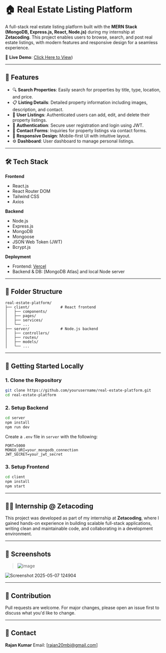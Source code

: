 # 🏠 Real Estate Listing Platform

A full-stack real estate listing platform built with the **MERN Stack (MongoDB, Express.js, React, Node.js)** during my internship at **Zetacoding**. This project enables users to browse, search, and post real estate listings, with modern features and responsive design for a seamless experience.

🚀 **Live Demo**: [Click Here to View](https://v0-real-estate-website-theta-seven.vercel.app/ ))

---

## 📌 Features

* 🔍 **Search Properties**: Easily search for properties by title, type, location, and price.
* 📋 **Listing Details**: Detailed property information including images, description, and contact.
* 📝 **User Listings**: Authenticated users can add, edit, and delete their property listings.
* 🔐 **Authentication**: Secure user registration and login using JWT.
* 💬 **Contact Forms**: Inquiries for property listings via contact forms.
* 📱 **Responsive Design**: Mobile-first UI with intuitive layout.
* ⚙️ **Dashboard**: User dashboard to manage personal listings.

---

## 🛠️ Tech Stack

**Frontend**

* React.js
* React Router DOM
* Tailwind CSS
* Axios

**Backend**

* Node.js
* Express.js
* MongoDB
* Mongoose
* JSON Web Token (JWT)
* Bcrypt.js

**Deployment**

* Frontend: [Vercel](https://vercel.com)
* Backend & DB: \[MongoDB Atlas] and local Node server

---

## 📂 Folder Structure

```
real-estate-platform/
├── client/              # React frontend
│   ├── components/
│   ├── pages/
│   ├── services/
│   └── ...
├── server/              # Node.js backend
│   ├── controllers/
│   ├── routes/
│   ├── models/
│   └── ...
```

---

## 🚀 Getting Started Locally

### 1. Clone the Repository

```bash
git clone https://github.com/yourusername/real-estate-platform.git
cd real-estate-platform
```

### 2. Setup Backend

```bash
cd server
npm install
npm run dev
```

Create a `.env` file in `server` with the following:

```env
PORT=5000
MONGO_URI=your_mongodb_connection
JWT_SECRET=your_jwt_secret
```

### 3. Setup Frontend

```bash
cd client
npm install
npm start
```

---

## 🧑‍💼 Internship @ Zetacoding

This project was developed as part of my internship at **Zetacoding**, where I gained hands-on experience in building scalable full-stack applications, writing clean and maintainable code, and collaborating in a development environment.

---

## 📸 Screenshots

> ![image](https://github.com/user-attachments/assets/b8db043d-507f-4ca7-a45e-85f22a54abb3)

![Screenshot 2025-05-07 124904](https://github.com/user-attachments/assets/aa3a1953-392c-49e7-a5ea-43c7c8bce7fc)

---

## 🤝 Contribution

Pull requests are welcome. For major changes, please open an issue first to discuss what you'd like to change.

---

## 📧 Contact

**Rajan Kumar**
Email: \[rajan20mbi@gmail.com]

